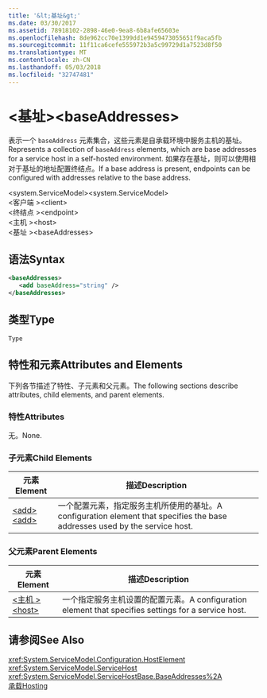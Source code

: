 ```yaml
---
title: '&lt;基址&gt;'
ms.date: 03/30/2017
ms.assetid: 78918102-2898-46e0-9ea8-6b8afe65603e
ms.openlocfilehash: 8de962cc70e1399dd1e9459473055651f9aca5fb
ms.sourcegitcommit: 11f11ca6cefe555972b3a5c99729d1a7523d8f50
ms.translationtype: MT
ms.contentlocale: zh-CN
ms.lasthandoff: 05/03/2018
ms.locfileid: "32747481"
---
```

# <a name="ltbaseaddressesgt"></a><span data-ttu-id="3333e-102">&lt;基址&gt;</span><span class="sxs-lookup"><span data-stu-id="3333e-102">&lt;baseAddresses&gt;</span></span>
<span data-ttu-id="3333e-103">表示一个 `baseAddress` 元素集合，这些元素是自承载环境中服务主机的基址。</span><span class="sxs-lookup"><span data-stu-id="3333e-103">Represents a collection of `baseAddress` elements, which are base addresses for a service host in a self-hosted environment.</span></span> <span data-ttu-id="3333e-104">如果存在基址，则可以使用相对于基址的地址配置终结点。</span><span class="sxs-lookup"><span data-stu-id="3333e-104">If a base address is present, endpoints can be configured with addresses relative to the base address.</span></span>  
  
 <span data-ttu-id="3333e-105">\<system.ServiceModel></span><span class="sxs-lookup"><span data-stu-id="3333e-105">\<system.ServiceModel></span></span>  
<span data-ttu-id="3333e-106">\<客户端 ></span><span class="sxs-lookup"><span data-stu-id="3333e-106">\<client></span></span>  
<span data-ttu-id="3333e-107">\<终结点 ></span><span class="sxs-lookup"><span data-stu-id="3333e-107">\<endpoint></span></span>  
<span data-ttu-id="3333e-108">\<主机 ></span><span class="sxs-lookup"><span data-stu-id="3333e-108">\<host></span></span>  
<span data-ttu-id="3333e-109">\<基址 ></span><span class="sxs-lookup"><span data-stu-id="3333e-109">\<baseAddresses></span></span>  
  
## <a name="syntax"></a><span data-ttu-id="3333e-110">语法</span><span class="sxs-lookup"><span data-stu-id="3333e-110">Syntax</span></span>  
  
```xml  
<baseAddresses>  
   <add baseAddress="string" />  
</baseAddresses>  
```  
  
## <a name="type"></a><span data-ttu-id="3333e-111">类型</span><span class="sxs-lookup"><span data-stu-id="3333e-111">Type</span></span>  
 `Type`  
  
## <a name="attributes-and-elements"></a><span data-ttu-id="3333e-112">特性和元素</span><span class="sxs-lookup"><span data-stu-id="3333e-112">Attributes and Elements</span></span>  
 <span data-ttu-id="3333e-113">下列各节描述了特性、子元素和父元素。</span><span class="sxs-lookup"><span data-stu-id="3333e-113">The following sections describe attributes, child elements, and parent elements.</span></span>  
  
### <a name="attributes"></a><span data-ttu-id="3333e-114">特性</span><span class="sxs-lookup"><span data-stu-id="3333e-114">Attributes</span></span>  
 <span data-ttu-id="3333e-115">无。</span><span class="sxs-lookup"><span data-stu-id="3333e-115">None.</span></span>  
  
### <a name="child-elements"></a><span data-ttu-id="3333e-116">子元素</span><span class="sxs-lookup"><span data-stu-id="3333e-116">Child Elements</span></span>  
  
|<span data-ttu-id="3333e-117">元素</span><span class="sxs-lookup"><span data-stu-id="3333e-117">Element</span></span>|<span data-ttu-id="3333e-118">描述</span><span class="sxs-lookup"><span data-stu-id="3333e-118">Description</span></span>|  
|-------------|-----------------|  
|[<span data-ttu-id="3333e-119">\<add></span><span class="sxs-lookup"><span data-stu-id="3333e-119">\<add></span></span>](../../../../../docs/framework/configure-apps/file-schema/wcf/add-of-baseaddresses.md)|<span data-ttu-id="3333e-120">一个配置元素，指定服务主机所使用的基址。</span><span class="sxs-lookup"><span data-stu-id="3333e-120">A configuration element that specifies the base addresses used by the service host.</span></span>|  
  
### <a name="parent-elements"></a><span data-ttu-id="3333e-121">父元素</span><span class="sxs-lookup"><span data-stu-id="3333e-121">Parent Elements</span></span>  
  
|<span data-ttu-id="3333e-122">元素</span><span class="sxs-lookup"><span data-stu-id="3333e-122">Element</span></span>|<span data-ttu-id="3333e-123">描述</span><span class="sxs-lookup"><span data-stu-id="3333e-123">Description</span></span>|  
|-------------|-----------------|  
|[<span data-ttu-id="3333e-124">\<主机 ></span><span class="sxs-lookup"><span data-stu-id="3333e-124">\<host></span></span>](../../../../../docs/framework/configure-apps/file-schema/wcf/host.md)|<span data-ttu-id="3333e-125">一个指定服务主机设置的配置元素。</span><span class="sxs-lookup"><span data-stu-id="3333e-125">A configuration element that specifies settings for a service host.</span></span>|  
  
## <a name="see-also"></a><span data-ttu-id="3333e-126">请参阅</span><span class="sxs-lookup"><span data-stu-id="3333e-126">See Also</span></span>  
 <xref:System.ServiceModel.Configuration.HostElement>  
 <xref:System.ServiceModel.ServiceHost>  
 <xref:System.ServiceModel.ServiceHostBase.BaseAddresses%2A>  
 [<span data-ttu-id="3333e-127">承载</span><span class="sxs-lookup"><span data-stu-id="3333e-127">Hosting</span></span>](../../../../../docs/framework/wcf/feature-details/hosting.md)
